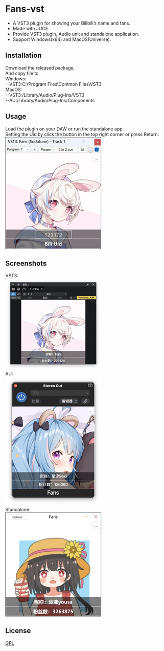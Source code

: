 # Fans-vst

* A VST3 plugin for showing your Bilibili’s name and fans.  
* Made with JUCE.  
* Provide VST3 plugin, Audio unit and standalone application.  
* Support Windows(x64) and MacOS(Universe).  

## Installation

Download the released package.  
And copy file to  
Windows:  
--VST3:C:\Program Files\Common Files\VST3  
MacOS:  
--VST3:/Library/Audio/Plug-Ins/VST3  
--AU:/Library/Audio/Plug-Ins/Components  

## Usage
Load the plugin on your DAW or run the standalone app.  
Setting the Uid by click the button in the top right corner or press Return.  
<img src="img/setting.png" alt="setting" width="300">

## Screenshots
VST3:  
<img src="img/vst3.png" alt="vst3" width="300">  
AU:  
<img src="img/au.png" alt="au" width="300">  
Standalone:  
<img src="img/standalone.png" alt="standalone" width="300">  

## License
[GPL](https://choosealicense.com/licenses/gpl-3.0/)
